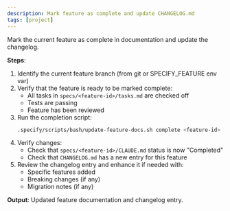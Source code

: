 ```yaml
---
description: Mark feature as complete and update CHANGELOG.md
tags: [project]
---
```


Mark the current feature as complete in documentation and update the changelog.

**Steps**:

1. Identify the current feature branch (from git or SPECIFY_FEATURE env var)
2. Verify that the feature is ready to be marked complete:
   - All tasks in `specs/<feature-id>/tasks.md` are checked off
   - Tests are passing
   - Feature has been reviewed
3. Run the completion script:
   ```bash
   .specify/scripts/bash/update-feature-docs.sh complete <feature-id>
   ```
4. Verify changes:
   - Check that `specs/<feature-id>/CLAUDE.md` status is now "Completed"
   - Check that `CHANGELOG.md` has a new entry for this feature
5. Review the changelog entry and enhance it if needed with:
   - Specific features added
   - Breaking changes (if any)
   - Migration notes (if any)

**Output**: Updated feature documentation and changelog entry.
